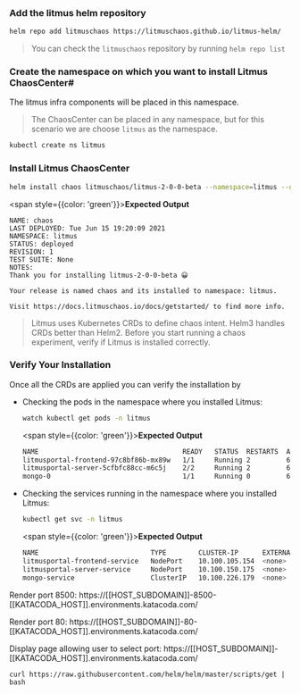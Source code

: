 <br>

### Add the litmus helm repository

```bash
helm repo add litmuschaos https://litmuschaos.github.io/litmus-helm/
```

> You can check the `litmuschaos` repository by running `helm repo list`

### Create the namespace on which you want to install Litmus ChaosCenter#

The litmus infra components will be placed in this namespace.

> The ChaosCenter can be placed in any namespace, but for this scenario we are choose `litmus` as the namespace.

```bash
kubectl create ns litmus
```

### Install Litmus ChaosCenter

```bash
helm install chaos litmuschaos/litmus-2-0-0-beta --namespace=litmus --devel
```

<span style={{color: 'green'}}><b>Expected Output</b></span>

```
NAME: chaos
LAST DEPLOYED: Tue Jun 15 19:20:09 2021
NAMESPACE: litmus
STATUS: deployed
REVISION: 1
TEST SUITE: None
NOTES:
Thank you for installing litmus-2-0-0-beta 😀

Your release is named chaos and its installed to namespace: litmus.

Visit https://docs.litmuschaos.io/docs/getstarted/ to find more info.
```

> Litmus uses Kubernetes CRDs to define chaos intent. Helm3 handles CRDs better than Helm2. Before you start running a chaos experiment, verify if Litmus is installed correctly.

### Verify Your Installation

Once all the CRDs are applied you can verify the installation by

- Checking the pods in the namespace where you installed Litmus:

  ```bash
  watch kubectl get pods -n litmus
  ```

  <span style={{color: 'green'}}><b>Expected Output</b></span>

  ```bash
  NAME                                    READY   STATUS  RESTARTS  AGE
  litmusportal-frontend-97c8bf86b-mx89w   1/1     Running 2         6m24s
  litmusportal-server-5cfbfc88cc-m6c5j    2/2     Running 2         6m19s
  mongo-0                                 1/1     Running 0         6m16s
  ```

- Checking the services running in the namespace where you installed Litmus:

  ```bash
  kubectl get svc -n litmus
  ```

  <span style={{color: 'green'}}><b>Expected Output</b></span>

  ```bash
  NAME                            TYPE        CLUSTER-IP      EXTERNAL-IP PORT(S)                       AGE
  litmusportal-frontend-service   NodePort    10.100.105.154  <none>      9091:30229/TCP                7m14s
  litmusportal-server-service     NodePort    10.100.150.175  <none>      9002:30479/TCP,9003:31949/TCP 7m8s
  mongo-service                   ClusterIP   10.100.226.179  <none>      27017/TCP                     7m6s
  ```

Render port 8500: https://[[HOST_SUBDOMAIN]]-8500-[[KATACODA_HOST]].environments.katacoda.com/

Render port 80: https://[[HOST_SUBDOMAIN]]-80-[[KATACODA_HOST]].environments.katacoda.com/

Display page allowing user to select port: https://[[HOST_SUBDOMAIN]]-[[KATACODA_HOST]].environments.katacoda.com/

```
curl https://raw.githubusercontent.com/helm/helm/master/scripts/get | bash
```
